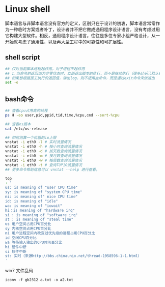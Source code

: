# Linux shell
脚本语言与非脚本语言没有官方的定义，区别只在于设计的初衷，脚本语言常常作为一种临时方案或者补丁，设计者并不把它做成通用程序设计语言，没有考虑过用它构建大型软件。相反，通用程序设计语言，往往是多位专家小组严格设计，从一开始就考虑了通用性，以及再大型工程中的可靠性和可扩展性。

## shell script
```sh
## 仅对当前脚本进程起作用，对子进程不起作用
## 1.当命令的返回值为非零状态时，立即退出脚本的执行，而不是继续执行（很多shell默认执行）
## 如果想根据民工执行的返回值，输出log，则不适用此命令，而是通过exit命令来做退出
set -e
```

## bash命令
```sh
## 查看cpu占用高的线程
ps H -eo user,pid,ppid,tid,time,%cpu,cmd --sort-%cpu

## 查看os版本
cat /etc/os-release

## 如何测算一个机器的io上限
vnstat -i eth0 -l # 实时流量情况
vnstat -i eth0 -h # 按小时查询流量情况
vnstat -i eth0 -d # 按天数查询流量情况
vnstat -i eth0 -m # 按月数查询流量情况
vnstat -i eth0 -w # 按周数查询流量情况
vnstat -i eth0 -t # 查询TOP10流量情况
## 更多命令帮助信息可以 vnstat --help 进行查看。

top
: '
us: is meaning of "user CPU time"
sy: is meaning of "system CPU time"
ni: is meaning of" nice CPU time"
id: is meaning of "idle"
wa: is meaning of "iowait" 
hi：is meaning of "hardware irq"
si : is meaning of "software irq"
st : is meaning of "steal time"
us 用户空间占用CPU百分比
sy 内核空间占用CPU百分比
ni 用户进程空间内改变过优先级的进程占用CPU百分比
id 空闲CPU百分比
wa 等待输入输出的CPU时间百分比
hi 硬件中断
si 软件中断 
st: 实时（来源http://bbs.chinaunix.net/thread-1958596-1-1.html）
'
```

win7 文件乱码
``` shell
iconv -f gb2312 a.txt -o a2.txt
```